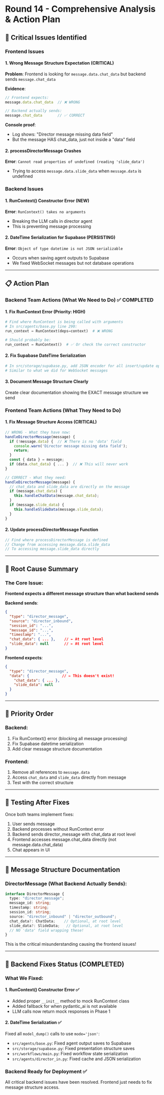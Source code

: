# Round 14 - Comprehensive Analysis & Action Plan

## 🔴 Critical Issues Identified

### Frontend Issues

#### 1. **Wrong Message Structure Expectation** (CRITICAL)
**Problem**: Frontend is looking for `message.data.chat_data` but backend sends `message.chat_data`

**Evidence**:
```javascript
// Frontend expects:
message.data.chat_data  // ❌ WRONG

// Backend actually sends:
message.chat_data       // ✅ CORRECT
```

**Console proof**:
- Log shows: "Director message missing data field"
- But the message HAS chat_data, just not inside a "data" field

#### 2. **processDirectorMessage Crashes**
**Error**: `Cannot read properties of undefined (reading 'slide_data')`
- Trying to access `message.data.slide_data` when `message.data` is undefined

### Backend Issues

#### 1. **RunContext() Constructor Error** (NEW)
**Error**: `RunContext() takes no arguments`
- Breaking the LLM calls in director agent
- This is preventing message processing

#### 2. **DateTime Serialization for Supabase** (PERSISTING)
**Error**: `Object of type datetime is not JSON serializable`
- Occurs when saving agent outputs to Supabase
- We fixed WebSocket messages but not database operations

---

## 📋 Action Plan

### Backend Team Actions (What We Need to Do) ✅ COMPLETED

#### 1. **Fix RunContext Error** (Priority: HIGH)
```python
# Find where RunContext is being called with arguments
# In src/agents/base.py line 290:
run_context = RunContext(deps=context)  # ❌ WRONG

# Should probably be:
run_context = RunContext()  # ✅ Or check the correct constructor
```

#### 2. **Fix Supabase DateTime Serialization**
```python
# In src/storage/supabase.py, add JSON encoder for all insert/update operations
# Similar to what we did for WebSocket messages
```

#### 3. **Document Message Structure Clearly**
Create clear documentation showing the EXACT message structure we send

### Frontend Team Actions (What They Need to Do)

#### 1. **Fix Message Structure Access** (CRITICAL)
```javascript
// WRONG - What they have now:
handleDirectorMessage(message) {
  if (!message.data) {  // ❌ There is no 'data' field
    console.warn('Director message missing data field');
    return;
  }
  const { data } = message;
  if (data.chat_data) { ... }  // ❌ This will never work
}

// CORRECT - What they need:
handleDirectorMessage(message) {
  // chat_data and slide_data are directly on the message
  if (message.chat_data) {
    this.handleChatData(message.chat_data);
  }
  if (message.slide_data) {
    this.handleSlideData(message.slide_data);
  }
}
```

#### 2. **Update processDirectorMessage Function**
```javascript
// Find where processDirectorMessage is defined
// Change from accessing message.data.slide_data
// To accessing message.slide_data directly
```

---

## 🎯 Root Cause Summary

### The Core Issue:
**Frontend expects a different message structure than what backend sends**

**Backend sends**:
```json
{
  "type": "director_message",
  "source": "director_inbound",
  "session_id": "...",
  "message_id": "...",
  "timestamp": "...",
  "chat_data": { ... },    // ← At root level
  "slide_data": null       // ← At root level
}
```

**Frontend expects**:
```json
{
  "type": "director_message",
  "data": {               // ← This doesn't exist!
    "chat_data": { ... },
    "slide_data": null
  }
}
```

---

## 🚨 Priority Order

### Backend:
1. Fix RunContext() error (blocking all message processing)
2. Fix Supabase datetime serialization
3. Add clear message structure documentation

### Frontend:
1. Remove all references to `message.data`
2. Access `chat_data` and `slide_data` directly from message
3. Test with the correct structure

---

## 🧪 Testing After Fixes

Once both teams implement fixes:

1. User sends message
2. Backend processes without RunContext error
3. Backend sends director_message with chat_data at root level
4. Frontend accesses message.chat_data directly (not message.data.chat_data)
5. Chat appears in UI

---

## 📝 Message Structure Documentation

### DirectorMessage (What Backend Actually Sends):
```typescript
interface DirectorMessage {
  type: "director_message";
  message_id: string;
  timestamp: string;
  session_id: string;
  source: "director_inbound" | "director_outbound";
  chat_data?: ChatData;    // Optional, at root level
  slide_data?: SlideData;   // Optional, at root level
  // NO 'data' field wrapping these!
}
```

This is the critical misunderstanding causing the frontend issues!

---

## 🚀 Backend Fixes Status (COMPLETED)

### What We Fixed:

#### 1. **RunContext() Constructor Error** ✅
- Added proper `__init__` method to mock RunContext class
- Added fallback for when pydantic_ai is not available
- LLM calls now return mock responses in Phase 1

#### 2. **DateTime Serialization** ✅
Fixed all `model_dump()` calls to use `mode='json'`:
- `src/agents/base.py`: Fixed agent output saves to Supabase
- `src/storage/supabase.py`: Fixed presentation structure saves
- `src/workflows/main.py`: Fixed workflow state serialization
- `src/agents/director_in.py`: Fixed cache and JSON serialization

### Backend Ready for Deployment ✅
All critical backend issues have been resolved. Frontend just needs to fix message structure access.